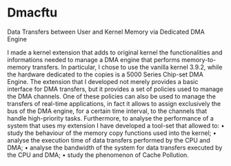 # Dmacftu
Data Transfers between User and Kernel Memory via Dedicated DMA Engine

I made a kernel extension that adds to original kernel the functionalities and informations needed
to manage a DMA engine that performs memory-to-memory transfers. In particular, I chose to
use the vanilla kernel 3.9.2, while the hardware dedicated to the copies is a 5000 Series Chip-set
DMA Engine.
The extension that I developed not merely provides a basic interface for DMA transfers, but it
provides a set of policies used to manage the DMA channels. One of these policies can also be
used to manage the transfers of real-time applications, in fact it allows to assign exclusively the
bus of the DMA engine, for a certain time interval, to the channels that handle high-priority tasks.
Furthermore, to analyse the performance of a system that uses my extension I have developed a
tool-set that allowed to:
• study the behaviour of the memory copy functions used into the kernel;
• analyse the execution time of data transfers performed by the CPU and DMA;
• analyse the bandwidth of the system for data transfers executed by the CPU and DMA;
• study the phenomenon of Cache Pollution.

